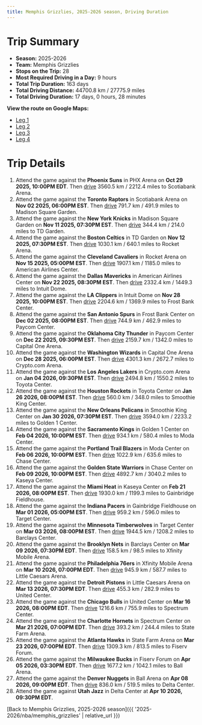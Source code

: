 ```yaml
---
title: Memphis Grizzlies, 2025-2026 season, Driving Duration
---
```


# Trip Summary
- **Season:** 2025-2026
- **Team:** Memphis Grizzlies
- **Stops on the Trip:** 28
- **Most Required Driving in a Day:** 9 hours
- **Total Trip Duration:** 163 days
- **Total Driving Distance:** 44700.8 km / 27775.9 miles
- **Total Driving Duration:** 17 days, 0 hours, 28 minutes

**View the route on Google Maps:**
- [Leg 1](https://www.google.com/maps/dir/PHX+Arena+Phoenix+AZ/Scotiabank+Arena+Toronto+ON/Madison+Square+Garden+New+York+NY/TD+Garden+Boston+MA/Rocket+Arena+Cleveland+OH/American+Airlines+Center+Dallas+TX/Intuit+Dome+Inglewood+CA/Frost+Bank+Center+San+Antonio+TX/Paycom+Center+Oklahoma+City+OK/Capital+One+Arena+Washington+DC)
- [Leg 2](https://www.google.com/maps/dir/Capital+One+Arena+Washington+DC/Crypto.com+Arena+Los+Angeles+CA/Toyota+Center+Houston+TX/Smoothie+King+Center+New+Orleans+LA/Golden+1+Center+Sacramento+CA/Moda+Center+Portland+OR/Chase+Center+San+Francisco+CA/Kaseya+Center+Miami+FL/Gainbridge+Fieldhouse+Indianapolis+IN/Target+Center+Minneapolis+MN)
- [Leg 3](https://www.google.com/maps/dir/Target+Center+Minneapolis+MN/Barclays+Center+Brooklyn+NY/Xfinity+Mobile+Arena+Philadelphia+PA/Little+Caesars+Arena+Detroit+MI/United+Center+Chicago+IL/Spectrum+Center+Charlotte+NC/State+Farm+Arena+Atlanta+GA/Fiserv+Forum+Milwaukee+WI/Ball+Arena+Denver+CO/Delta+Center+Salt+Lake+City+UT)
- [Leg 4](https://www.google.com/maps/dir/Delta+Center+Salt+Lake+City+UT)

# Trip Details
1. Attend the game against the **Phoenix Suns** in PHX Arena on **Oct 29 2025, 10:00PM EDT**. Then [drive](https://www.google.com/maps/dir/PHX+Arena+Phoenix+AZ/Scotiabank+Arena+Toronto+ON) 3560.5 km / 2212.4 miles to Scotiabank Arena.
2. Attend the game against the **Toronto Raptors** in Scotiabank Arena on **Nov 02 2025, 06:00PM EST**. Then [drive](https://www.google.com/maps/dir/Scotiabank+Arena+Toronto+ON/Madison+Square+Garden+New+York+NY) 791.7 km / 491.9 miles to Madison Square Garden.
3. Attend the game against the **New York Knicks** in Madison Square Garden on **Nov 11 2025, 07:30PM EST**. Then [drive](https://www.google.com/maps/dir/Madison+Square+Garden+New+York+NY/TD+Garden+Boston+MA) 344.4 km / 214.0 miles to TD Garden.
4. Attend the game against the **Boston Celtics** in TD Garden on **Nov 12 2025, 07:30PM EST**. Then [drive](https://www.google.com/maps/dir/TD+Garden+Boston+MA/Rocket+Arena+Cleveland+OH) 1030.1 km / 640.1 miles to Rocket Arena.
5. Attend the game against the **Cleveland Cavaliers** in Rocket Arena on **Nov 15 2025, 05:00PM EST**. Then [drive](https://www.google.com/maps/dir/Rocket+Arena+Cleveland+OH/American+Airlines+Center+Dallas+TX) 1907.1 km / 1185.0 miles to American Airlines Center.
6. Attend the game against the **Dallas Mavericks** in American Airlines Center on **Nov 22 2025, 08:30PM EST**. Then [drive](https://www.google.com/maps/dir/American+Airlines+Center+Dallas+TX/Intuit+Dome+Inglewood+CA) 2332.4 km / 1449.3 miles to Intuit Dome.
7. Attend the game against the **LA Clippers** in Intuit Dome on **Nov 28 2025, 10:00PM EST**. Then [drive](https://www.google.com/maps/dir/Intuit+Dome+Inglewood+CA/Frost+Bank+Center+San+Antonio+TX) 2204.6 km / 1369.9 miles to Frost Bank Center.
8. Attend the game against the **San Antonio Spurs** in Frost Bank Center on **Dec 02 2025, 08:00PM EST**. Then [drive](https://www.google.com/maps/dir/Frost+Bank+Center+San+Antonio+TX/Paycom+Center+Oklahoma+City+OK) 744.9 km / 462.9 miles to Paycom Center.
9. Attend the game against the **Oklahoma City Thunder** in Paycom Center on **Dec 22 2025, 09:30PM EST**. Then [drive](https://www.google.com/maps/dir/Paycom+Center+Oklahoma+City+OK/Capital+One+Arena+Washington+DC) 2159.7 km / 1342.0 miles to Capital One Arena.
10. Attend the game against the **Washington Wizards** in Capital One Arena on **Dec 28 2025, 06:00PM EST**. Then [drive](https://www.google.com/maps/dir/Capital+One+Arena+Washington+DC/Crypto.com+Arena+Los+Angeles+CA) 4301.3 km / 2672.7 miles to Crypto.com Arena.
11. Attend the game against the **Los Angeles Lakers** in Crypto.com Arena on **Jan 04 2026, 09:30PM EST**. Then [drive](https://www.google.com/maps/dir/Crypto.com+Arena+Los+Angeles+CA/Toyota+Center+Houston+TX) 2494.8 km / 1550.2 miles to Toyota Center.
12. Attend the game against the **Houston Rockets** in Toyota Center on **Jan 26 2026, 08:00PM EST**. Then [drive](https://www.google.com/maps/dir/Toyota+Center+Houston+TX/Smoothie+King+Center+New+Orleans+LA) 560.0 km / 348.0 miles to Smoothie King Center.
13. Attend the game against the **New Orleans Pelicans** in Smoothie King Center on **Jan 30 2026, 07:30PM EST**. Then [drive](https://www.google.com/maps/dir/Smoothie+King+Center+New+Orleans+LA/Golden+1+Center+Sacramento+CA) 3594.0 km / 2233.2 miles to Golden 1 Center.
14. Attend the game against the **Sacramento Kings** in Golden 1 Center on **Feb 04 2026, 10:00PM EST**. Then [drive](https://www.google.com/maps/dir/Golden+1+Center+Sacramento+CA/Moda+Center+Portland+OR) 934.1 km / 580.4 miles to Moda Center.
15. Attend the game against the **Portland Trail Blazers** in Moda Center on **Feb 06 2026, 10:00PM EST**. Then [drive](https://www.google.com/maps/dir/Moda+Center+Portland+OR/Chase+Center+San+Francisco+CA) 1022.9 km / 635.6 miles to Chase Center.
16. Attend the game against the **Golden State Warriors** in Chase Center on **Feb 09 2026, 10:00PM EST**. Then [drive](https://www.google.com/maps/dir/Chase+Center+San+Francisco+CA/Kaseya+Center+Miami+FL) 4892.7 km / 3040.2 miles to Kaseya Center.
17. Attend the game against the **Miami Heat** in Kaseya Center on **Feb 21 2026, 08:00PM EST**. Then [drive](https://www.google.com/maps/dir/Kaseya+Center+Miami+FL/Gainbridge+Fieldhouse+Indianapolis+IN) 1930.0 km / 1199.3 miles to Gainbridge Fieldhouse.
18. Attend the game against the **Indiana Pacers** in Gainbridge Fieldhouse on **Mar 01 2026, 05:00PM EST**. Then [drive](https://www.google.com/maps/dir/Gainbridge+Fieldhouse+Indianapolis+IN/Target+Center+Minneapolis+MN) 959.2 km / 596.0 miles to Target Center.
19. Attend the game against the **Minnesota Timberwolves** in Target Center on **Mar 03 2026, 08:00PM EST**. Then [drive](https://www.google.com/maps/dir/Target+Center+Minneapolis+MN/Barclays+Center+Brooklyn+NY) 1944.5 km / 1208.2 miles to Barclays Center.
20. Attend the game against the **Brooklyn Nets** in Barclays Center on **Mar 09 2026, 07:30PM EDT**. Then [drive](https://www.google.com/maps/dir/Barclays+Center+Brooklyn+NY/Xfinity+Mobile+Arena+Philadelphia+PA) 158.5 km / 98.5 miles to Xfinity Mobile Arena.
21. Attend the game against the **Philadelphia 76ers** in Xfinity Mobile Arena on **Mar 10 2026, 07:00PM EDT**. Then [drive](https://www.google.com/maps/dir/Xfinity+Mobile+Arena+Philadelphia+PA/Little+Caesars+Arena+Detroit+MI) 945.9 km / 587.7 miles to Little Caesars Arena.
22. Attend the game against the **Detroit Pistons** in Little Caesars Arena on **Mar 13 2026, 07:30PM EDT**. Then [drive](https://www.google.com/maps/dir/Little+Caesars+Arena+Detroit+MI/United+Center+Chicago+IL) 455.3 km / 282.9 miles to United Center.
23. Attend the game against the **Chicago Bulls** in United Center on **Mar 16 2026, 08:00PM EDT**. Then [drive](https://www.google.com/maps/dir/United+Center+Chicago+IL/Spectrum+Center+Charlotte+NC) 1216.6 km / 755.9 miles to Spectrum Center.
24. Attend the game against the **Charlotte Hornets** in Spectrum Center on **Mar 21 2026, 07:00PM EDT**. Then [drive](https://www.google.com/maps/dir/Spectrum+Center+Charlotte+NC/State+Farm+Arena+Atlanta+GA) 393.2 km / 244.4 miles to State Farm Arena.
25. Attend the game against the **Atlanta Hawks** in State Farm Arena on **Mar 23 2026, 07:00PM EDT**. Then [drive](https://www.google.com/maps/dir/State+Farm+Arena+Atlanta+GA/Fiserv+Forum+Milwaukee+WI) 1309.3 km / 813.5 miles to Fiserv Forum.
26. Attend the game against the **Milwaukee Bucks** in Fiserv Forum on **Apr 05 2026, 03:30PM EDT**. Then [drive](https://www.google.com/maps/dir/Fiserv+Forum+Milwaukee+WI/Ball+Arena+Denver+CO) 1677.2 km / 1042.1 miles to Ball Arena.
27. Attend the game against the **Denver Nuggets** in Ball Arena on **Apr 08 2026, 09:00PM EDT**. Then [drive](https://www.google.com/maps/dir/Ball+Arena+Denver+CO/Delta+Center+Salt+Lake+City+UT) 836.0 km / 519.5 miles to Delta Center.
28. Attend the game against **Utah Jazz** in Delta Center at **Apr 10 2026, 09:30PM EDT**.

[Back to Memphis Grizzlies, 2025-2026 season]({{ '2025-2026/nba/memphis_grizzlies' | relative_url }})

